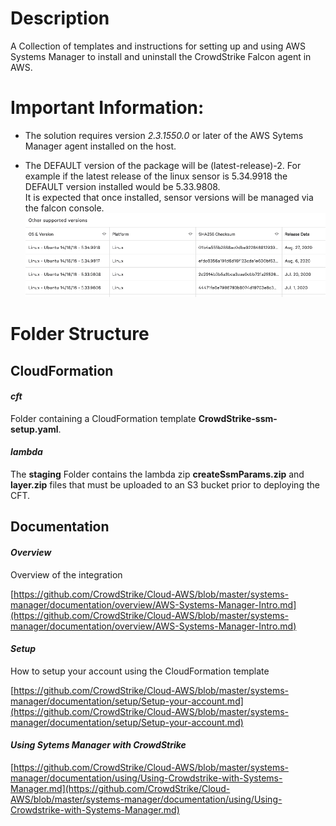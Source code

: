 # Description
A Collection of templates and instructions for setting up and using AWS Systems Manager to install and uninstall the CrowdStrike Falcon agent in AWS.

# Important Information: 
* The solution requires version *2.3.1550.0* or later of the AWS Sytems Manager agent installed on the host.

* The DEFAULT version of the package will be (latest-release)-2. For example
if the latest release of the linux sensor is 5.34.9918 the DEFAULT version installed would be 5.33.9808.  
It is expected that once installed, sensor versions will be managed via the falcon console.
![](./documentation/using/media/downloads.png) 

# Folder Structure

## CloudFormation
#### *cft*
Folder containing a CloudFormation template **CrowdStrike-ssm-setup.yaml**.
#### *lambda*
The **staging** Folder contains the lambda zip **createSsmParams.zip** and **layer.zip** files that must be uploaded to an S3 bucket prior to deploying the CFT.

## Documentation

#### *Overview*
Overview of the integration

[https://github.com/CrowdStrike/Cloud-AWS/blob/master/systems-manager/documentation/overview/AWS-Systems-Manager-Intro.md](https://github.com/CrowdStrike/Cloud-AWS/blob/master/systems-manager/documentation/overview/AWS-Systems-Manager-Intro.md)

#### *Setup*
How to setup your account using the CloudFormation template

[https://github.com/CrowdStrike/Cloud-AWS/blob/master/systems-manager/documentation/setup/Setup-your-account.md](https://github.com/CrowdStrike/Cloud-AWS/blob/master/systems-manager/documentation/setup/Setup-your-account.md)

#### *Using Sytems Manager with CrowdStrike*

[https://github.com/CrowdStrike/Cloud-AWS/blob/master/systems-manager/documentation/using/Using-Crowdstrike-with-Systems-Manager.md](https://github.com/CrowdStrike/Cloud-AWS/blob/master/systems-manager/documentation/using/Using-Crowdstrike-with-Systems-Manager.md)

